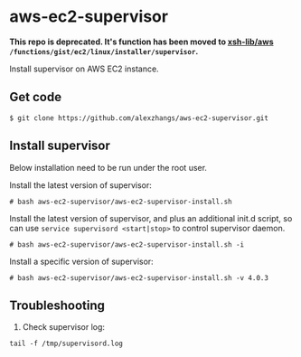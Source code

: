 # aws-ec2-supervisor

**This repo is deprecated. It's function has been moved to [xsh-lib/aws](https://github.com/xsh-lib/aws) `/functions/gist/ec2/linux/installer/supervisor`.**

Install supervisor on AWS EC2 instance.

## Get code

```
$ git clone https://github.com/alexzhangs/aws-ec2-supervisor.git
```

## Install supervisor

Below installation need to be run under the root user.

Install the latest version of supervisor:

```
# bash aws-ec2-supervisor/aws-ec2-supervisor-install.sh
```

Install the latest version of supervisor, and plus an additional init.d
script, so can use `service supervisord <start|stop>` to control
supervisor daemon.

```
# bash aws-ec2-supervisor/aws-ec2-supervisor-install.sh -i
```

Install a specific version of supervisor:

```
# bash aws-ec2-supervisor/aws-ec2-supervisor-install.sh -v 4.0.3
```

## Troubleshooting

1. Check supervisor log:

```
tail -f /tmp/supervisord.log
```
